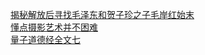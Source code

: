   
[揭秘解放后寻找毛泽东和贺子珍之子毛岸红始末](http://www.dianyue.me/archives/649/haa8w3vyj4wh76ui/)  
[懂点摄影艺术并不困难](http://www.dianyue.me/archives/167/qx98o4qi5ucjc3up/)  
[量子道德经全文七](http://www.dianyue.me/archives/106/5ynkmmjeyfqh1hps/)